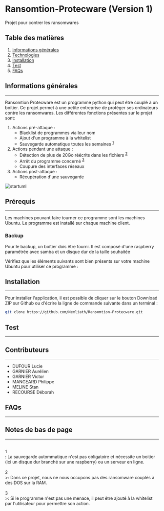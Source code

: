 # Ransomtion-Protecware (Version 1)
Projet pour contrer les ransomwares

## Table des matières
1. [Informations générales](#informations-generale)
2. [Technologies](#technologies)
3. [Installation](#installation)
4. [Test](#test)
5. [FAQs](#faqs)

## Informations générales
***
Ransomtion Protecware est un programme python qui peut être couplé à un boitier. Ce projet permet à une petite entreprise de protéger ses ordinateurs contre les ransomwares.
Les différentes fonctions présentes sur le projet sont:
1. Actions pré-attaque :
    * Blacklist de programmes via leur nom
    * Ajout d'un programme à la whitelist
    * Sauvegarde automatique toutes les semaines <sup>[1](#myfootnote1)</sup>
2. Actions pendant une attaque :
    * Détection de plus de 20Go réécrits dans les fichiers <sup>[2](#myfootnote2)</sup>
    * Arrêt du programme concerné <sup>[3](#myfootnote3)</sup>
    * Coupure des interfaces réseaux
3. Actions post-attaque :
    * Récupération d'une sauvegarde

![startuml](http://www.plantuml.com/plantuml/png/TP91pjCm48NtFiLJsV17-YEnpOzGcmfM825G3-3QGsewiOizLYeXxiAMS_HYs7-hgfNIxNiltvjnPfb4HyaZgxHt_g2Z7f4J6Pq8lrMlpNw88Nkx3XmYLkmCzPn9zI5QYcVrYxFU3JjvDTGgnZ2TZU-Qn-2L-gCKqm-11CGQX7MHZBZgQICbcSMnIreeHxovjhomyzJTuCzAkmriNuIEqlLS9bIgqhGVcB3ufdqAOsNZQmn2PjAH5cKNeBjfwV3yZBUVm-3yqworkGWLP0dRqfCFDNhv26rTgVtmA8aEpXlEbcRngvyX2qv_mHhJpWaLM-xmzQKgVpvwnx_-iStw7NGgZq2ilQ48BZ3ZYB7by2kV_YcKTWKqpSUZa4zrvaDmNbBJ57csgkWBXOTpl6zjc7oBsjs1AjQcsPq_4TbwKI21TfQUwcKiIpoF_1y0)

## Prérequis
***
Les machines pouvant faire tourner ce programme sont les machines Ubuntu.
Le programme est installé sur chaque machine client.
### Backup
Pour le backup, un boîtier dois être fourni. Il est composé d'une raspberry paramétrée avec samba et un disque dur de la taille souhaitée

Vérifiez que les éléments suivants sont bien présents sur votre machine Ubuntu pour utiliser ce programme :

## Installation
***
Pour installer l'application, il est possible de cliquer sur le bouton Download ZIP sur Github ou d'écrire la ligne de commande suivante dans un terminal :
```bash
git clone https://github.com/Nexliath/Ransomtion-Protecware.git 
```

## Test
***


## Contributeurs
***

* DUFOUR    Lucie
* GARNIER   Aurélien
* GARNIER   Victor
* MANGEARD  Philippe
* MELINE    Stan
* RECOURSE  Déborah

## FAQs
***


## Notes de bas de page
***
<a id="myfootnote1"><br>1</br>: La sauvegarde autommatique n'est pas obligatoire et nécessite un boitier (ici un disque dur branché sur une raspberry) ou un serveur en ligne.</a>  
<br><a id="myfootnote2">2</a></br>>: Dans ce projet, nous ne nous occupons pas des ransomware couplés à des DOS sur la RAM.  
<br><a id="myfootnote3">3</a></br>>: Si le programme n'est pas une menace, il peut être ajouté à la whitelist par l'utilisateur pour permettre son action.